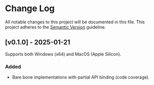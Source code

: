 # Change Log

All notable changes to this project will be documented in this file.
This project adheres to the [Semantic Version](https://semver.org/) guideline.

## [v0.1.0] - 2025-01-21

Supports both Windows (x64) and MacOS (Apple Silicon).

### Added

- Bare bone implementations with partial API binding (code coverage).
